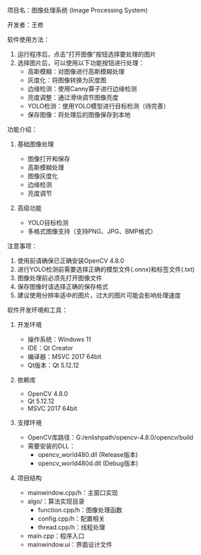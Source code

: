 项目名：图像处理系统 (Image Processing System)

开发者：王修

软件使用方法：
1. 运行程序后，点击"打开图像"按钮选择要处理的图片
2. 选择图片后，可以使用以下功能按钮进行处理：
   - 高斯模糊：对图像进行高斯模糊处理
   - 灰度化：将图像转换为灰度图
   - 边缘检测：使用Canny算子进行边缘检测
   - 亮度调整：通过滑块调节图像亮度
   - YOLO检测：使用YOLO模型进行目标检测（待完善）
   - 保存图像：将处理后的图像保存到本地

功能介绍：
1. 基础图像处理
   - 图像打开和保存
   - 高斯模糊处理
   - 图像灰度化
   - 边缘检测
   - 亮度调节

2. 高级功能
   - YOLO目标检测
   - 多格式图像支持（支持PNG、JPG、BMP格式）

注意事项：
1. 使用前请确保已正确安装OpenCV 4.8.0
2. 进行YOLO检测前需要选择正确的模型文件(.onnx)和标签文件(.txt)
3. 图像处理前必须先打开图像文件
4. 保存图像时请选择正确的保存格式
5. 建议使用分辨率适中的图片，过大的图片可能会影响处理速度

软件开发环境和工具：
1. 开发环境
   - 操作系统：Windows 11
   - IDE：Qt Creator
   - 编译器：MSVC 2017 64bit
   - Qt版本：Qt 5.12.12

2. 依赖库
   - OpenCV 4.8.0
   - Qt 5.12.12
   - MSVC 2017 64bit

3. 支撑环境
   - OpenCV库路径：G:/enlishpath/opencv-4.8.0/opencv/build
   - 需要安装的DLL：
     * opencv_world480.dll (Release版本)
     * opencv_world480d.dll (Debug版本)

4. 项目结构
   - mainwindow.cpp/h：主窗口实现
   - algo/：算法实现目录
     * function.cpp/h：图像处理函数
     * config.cpp/h：配置相关
     * thread.cpp/h：线程处理
   - main.cpp：程序入口
   - mainwindow.ui：界面设计文件
